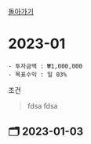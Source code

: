 [돌아가기](/StockCompany-Korea/README.md)

# 2023-01
```
- 투자금액 : ₩1,000,000
- 목표수익 : 일 03%

```

조건
> fdsa
> fdsa

## :card_index_dividers: 2023-01-03
